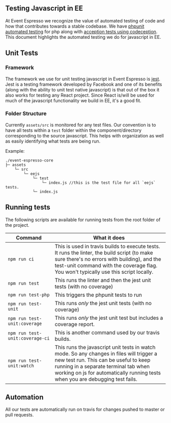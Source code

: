 ## Testing Javascript in EE

At Event Espresso we recognize the value of automated testing of code and how that contributes towards a stable codebase. We have [phpunit automated testing](../B--Automated-Testing/automated-testing-in-event-espresso.md) for php along with [acception tests using codeception](https://github.com/eventespresso/ee-codeception). This document highlights the automated testing we do for javascript in EE.

## Unit Tests

### Framework

The framework we use for unit testing javascript in Event Espresso is [jest](https://facebook.github.io/jest/). Jest is a testing framework developed by Facebook and one of its benefits (along with the ability to unit test native javascript) is that out of the box it also works for testing any React project. Since React is/will be used for much of the javascript functionality we build in EE, it's a good fit.

### Folder Structure

Currently `assets/src` is monitored for any test files. Our convention is to have all tests within a `test` folder within the component/directory corresponding to the source javascript. This helps with organization as well as easily identifying what tests are being run.

Example:

```
./event-espresso-core
├─ assets
    └─ src
        └─ eejs
            └─ test
                └─ index.js //this is the test file for all `eejs` tests.
            └─ index.js

```

## Running tests

The following scripts are available for running tests from the root folder of the project.

| Command                         | What it does                                                                                                                                                                                                                                                |
| ------------------------------- | ----------------------------------------------------------------------------------------------------------------------------------------------------------------------------------------------------------------------------------------------------------- |
| `npm run ci`                    | This is used in travis builds to execute tests. It runs the linter, the build script (to make sure there's no errors with building), and the test-unit command with the coverage flag. You won't typically use this script locally.                         |
| `npm run test`                  | This runs the linter and then the jest unit tests (with no coverage)                                                                                                                                                                                        |
| `npm run test-php`              | This triggers the phpunit tests to run                                                                                                                                                                                                                      |
| `npm run test-unit`             | This runs _only_ the jest unit tests (with no coverage)                                                                                                                                                                                                     |
| `npm run test-unit:coverage`    | This runs _only_ the jest unit test but includes a coverage report.                                                                                                                                                                                         |
| `npm run test-unit:coverage-ci` | This is another command used by our travis builds.                                                                                                                                                                                                          |
| `npm run test-unit:watch`       | This runs the javascript unit tests in watch mode. So any changes in files will trigger a new test run. This can be useful to keep running in a separate terminal tab when working on js for automatically running tests when you are debugging test fails. |

## Automation

All our tests are automatically run on travis for changes pushed to master or pull requests.
